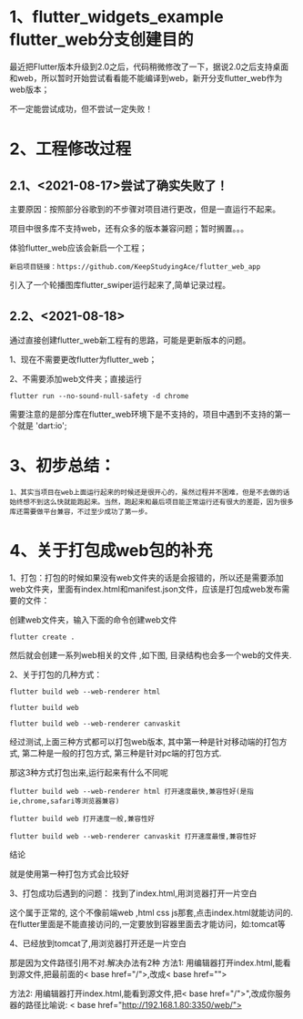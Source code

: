 # 1、flutter_widgets_example flutter_web分支创建目的
最近把Flutter版本升级到2.0之后，代码稍微修改了一下，据说2.0之后支持桌面和web，所以暂时开始尝试看看能不能编译到web，新开分支flutter_web作为web版本；

不一定能尝试成功，但不尝试一定失败！


# 2、工程修改过程
## 2.1、<2021-08-17>尝试了确实失败了！

主要原因：按照部分谷歌到的不步骤对项目进行更改，但是一直运行不起来。

项目中很多库不支持web，还有众多的版本兼容问题；暂时搁置。。。

体验flutter_web应该会新启一个工程；

    新启项目链接：https://github.com/KeepStudyingAce/flutter_web_app

引入了一个轮播图库flutter_swiper运行起来了,简单记录过程。


## 2.2、<2021-08-18>
通过直接创建flutter_web新工程有的思路，可能是更新版本的问题。

1、现在不需要更改flutter为flutter_web；

2、不需要添加web文件夹；直接运行

    flutter run --no-sound-null-safety -d chrome


需要注意的是部分库在flutter_web环境下是不支持的，项目中遇到不支持的第一个就是 'dart:io';

# 3、初步总结：
    
    1、其实当项目在web上面运行起来的时候还是很开心的，虽然过程并不困难，但是不去做的话始终想不到这么快就能跑起来。当然，跑起来和最后项目能正常运行还有很大的差距，因为很多库还需要做平台兼容，不过至少成功了第一步。

   

# 4、关于打包成web包的补充

 1、打包：打包的时候如果没有web文件夹的话是会报错的，所以还是需要添加web文件夹，里面有index.html和manifest.json文件，应该是打包成web发布需要的文件：

创建web文件夹，输入下面的命令创建web文件

    flutter create .
然后就会创建一系列web相关的文件 ,如下图, 目录结构也会多一个web的文件夹.
    
2、关于打包的几种方式：


    flutter build web --web-renderer html

    flutter build web 

    flutter build web --web-renderer canvaskit

经过测试,上面三种方式都可以打包web版本, 其中第一种是针对移动端的打包方式, 第二种是一般的打包方式, 第三种是针对pc端的打包方式.

那这3种方式打包出来,运行起来有什么不同呢

    flutter build web --web-renderer html 打开速度最快,兼容性好(是指ie,chrome,safari等浏览器兼容)

    flutter build web 打开速度一般,兼容性好

    flutter build web --web-renderer canvaskit 打开速度最慢,兼容性好

结论

就是使用第一种打包方式会比较好

3、打包成功后遇到的问题：
找到了index.html,用浏览器打开一片空白

这个属于正常的, 这个不像前端web ,html css js那套,点击index.html就能访问的. 在flutter里面是不能直接访问的,一定要放到容器里面去才能访问，如:tomcat等

4、已经放到tomcat了,用浏览器打开还是一片空白

那是因为文件路径引用不对.解决办法有2种
方法1:
用编辑器打开index.html,能看到源文件,把最前面的< base href="/">,改成< base href="">

方法2:
用编辑器打开index.html,能看到源文件,把< base href="/">",改成你服务器的路径比喻说:
< base href="http://192.168.1.80:3350/web/">

